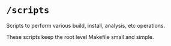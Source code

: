 # `/scripts`

Scripts to perform various build, install, analysis, etc operations.

These scripts keep the root level Makefile small and simple.